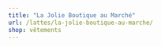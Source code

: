 ```yaml
---
title: "La Jolie Boutique au Marché"
url: /lattes/la-jolie-boutique-au-marche/
shop: vêtements
---
```


